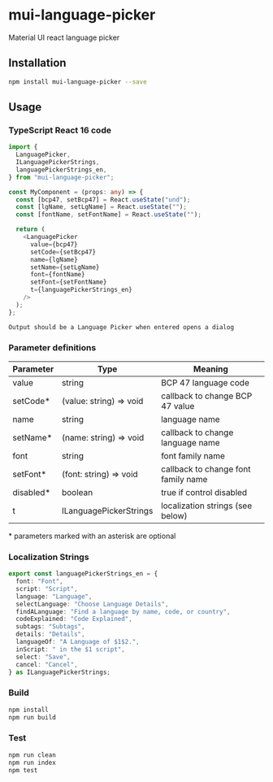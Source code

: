 # mui-language-picker

Material UI react language picker

## Installation

```sh
npm install mui-language-picker --save
```

## Usage

### TypeScript React 16 code

```typescript
import {
  LanguagePicker,
  ILanguagePickerStrings,
  languagePickerStrings_en,
} from "mui-language-picker";

const MyComponent = (props: any) => {
  const [bcp47, setBcp47] = React.useState("und");
  const [lgName, setLgName] = React.useState("");
  const [fontName, setFontName] = React.useState("");

  return (
    <LanguagePicker
      value={bcp47}
      setCode={setBcp47}
      name={lgName}
      setName={setLgName}
      font={fontName}
      setFont={setFontName}
      t={languagePickerStrings_en}
    />
  );
};
```

```sh
Output should be a Language Picker when entered opens a dialog
```

### Parameter definitions

| Parameter  | Type                    | Meaning                             |
| ---------- | ----------------------- | ----------------------------------- |
| value      | string                  | BCP 47 language code                |
| setCode\*  | (value: string) => void | callback to change BCP 47 value     |
| name       | string                  | language name                       |
| setName\*  | (name: string) => void  | callback to change language name    |
| font       | string                  | font family name                    |
| setFont\*  | (font: string) => void  | callback to change font family name |
| disabled\* | boolean                 | true if control disabled            |
| t          | ILanguagePickerStrings  | localization strings (see below)    |

\* parameters marked with an asterisk are optional

### Localization Strings

```typescript
export const languagePickerStrings_en = {
  font: "Font",
  script: "Script",
  language: "Language",
  selectLanguage: "Choose Language Details",
  findALanguage: "Find a language by name, code, or country",
  codeExplained: "Code Explained",
  subtags: "Subtags",
  details: "Details",
  languageOf: "A Language of $1$2.",
  inScript: " in the $1 script",
  select: "Save",
  cancel: "Cancel",
} as ILanguagePickerStrings;
```

### Build

```sh
npm install
npm run build
```

### Test

```sh
npm run clean
npm run index
npm test
```
